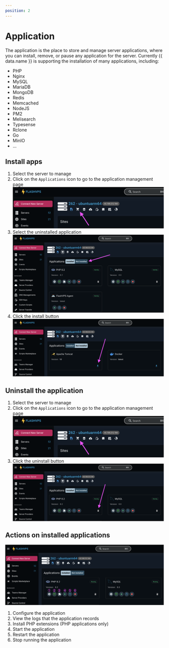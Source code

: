 ```yaml
---
position: 2
---
```


<script setup>
import { data } from '../../.vitepress/config.data.ts'
</script>

# Application

The application is the place to store and manage server applications, where you can install, remove, or pause any application for the server.
Currently {{ data.name }} is supporting the installation of many applications, including:

-   PHP
-   Nginx
-   MySQL
-   MariaDB
-   MongoDB
-   Redis
-   Memcached
-   NodeJS
-   PM2
-   Melisearch
-   Typesense
-   Rclone
-   Go
-   MinIO
-   ...

## Install apps

1. Select the server to manage
2. Click on the `Applications` icon to go to the application management page
   ![](<../../images/application/Screenshot 2024-03-23 at 17.28.37.png>)
3. Select the uninstalled application
   ![](<../../images/application/Screenshot 2024-03-23 at 17.37.46.png>)
4. Click the install button
   ![](<../../images/application/Screenshot 2024-03-23 at 17.41.15.png>)

## Uninstall the application

1. Select the server to manage
2. Click on the `Applications` icon to go to the application management page
   ![](<../../images/application/Screenshot 2024-03-23 at 17.28.37.png>)
3. Click the uninstall button
   ![](<../../images/application/Screenshot 2024-03-23 at 17.42.53.png>)

## Actions on installed applications

![](<../../images/application/Screenshot 2024-03-23 at 17.44.12.png>)

1. Configure the application
2. View the logs that the application records
3. Install PHP extensions (PHP applications only)
4. Start the application
5. Restart the application
6. Stop running the application
